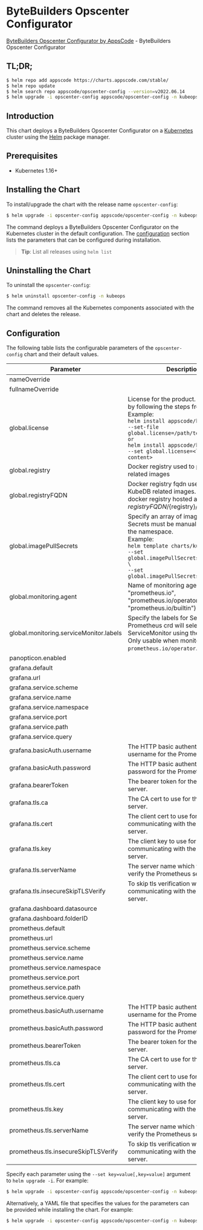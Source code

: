 # ByteBuilders Opscenter Configurator

[ByteBuilders Opscenter Configurator by AppsCode](https://github.com/bytebuilders/installer) - ByteBuilders Opscenter Configurator

## TL;DR;

```bash
$ helm repo add appscode https://charts.appscode.com/stable/
$ helm repo update
$ helm search repo appscode/opscenter-config --version=v2022.06.14
$ helm upgrade -i opscenter-config appscode/opscenter-config -n kubeops --create-namespace --version=v2022.06.14
```

## Introduction

This chart deploys a ByteBuilders Opscenter Configurator on a [Kubernetes](http://kubernetes.io) cluster using the [Helm](https://helm.sh) package manager.

## Prerequisites

- Kubernetes 1.16+

## Installing the Chart

To install/upgrade the chart with the release name `opscenter-config`:

```bash
$ helm upgrade -i opscenter-config appscode/opscenter-config -n kubeops --create-namespace --version=v2022.06.14
```

The command deploys a ByteBuilders Opscenter Configurator on the Kubernetes cluster in the default configuration. The [configuration](#configuration) section lists the parameters that can be configured during installation.

> **Tip**: List all releases using `helm list`

## Uninstalling the Chart

To uninstall the `opscenter-config`:

```bash
$ helm uninstall opscenter-config -n kubeops
```

The command removes all the Kubernetes components associated with the chart and deletes the release.

## Configuration

The following table lists the configurable parameters of the `opscenter-config` chart and their default values.

|                Parameter                |                                                                                                                                                                              Description                                                                                                                                                                              |        Default         |
|-----------------------------------------|-----------------------------------------------------------------------------------------------------------------------------------------------------------------------------------------------------------------------------------------------------------------------------------------------------------------------------------------------------------------------|------------------------|
| nameOverride                            |                                                                                                                                                                                                                                                                                                                                                                       | <code>""</code>        |
| fullnameOverride                        |                                                                                                                                                                                                                                                                                                                                                                       | <code>opscenter</code> |
| global.license                          | License for the product. Get a license by following the steps from [here](https://kubedb.com/docs/latest/setup/install/enterprise#get-a-trial-license). <br> Example: <br> `helm install appscode/kubedb \` <br> `--set-file global.license=/path/to/license/file` <br> `or` <br> `helm install appscode/kubedb \` <br> `--set global.license=<license file content>` | <code>""</code>        |
| global.registry                         | Docker registry used to pull KubeDB related images                                                                                                                                                                                                                                                                                                                    | <code>""</code>        |
| global.registryFQDN                     | Docker registry fqdn used to pull KubeDB related images. Set this to use docker registry hosted at ${registryFQDN}/${registry}/${image}                                                                                                                                                                                                                               | <code>""</code>        |
| global.imagePullSecrets                 | Specify an array of imagePullSecrets. Secrets must be manually created in the namespace. <br> Example: <br> `helm template charts/kubedb \` <br> `--set global.imagePullSecrets[0].name=sec0 \` <br> `--set global.imagePullSecrets[1].name=sec1`                                                                                                                     | <code>[]</code>        |
| global.monitoring.agent                 | Name of monitoring agent (one of "prometheus.io", "prometheus.io/operator", "prometheus.io/builtin")                                                                                                                                                                                                                                                                  | <code>""</code>        |
| global.monitoring.serviceMonitor.labels | Specify the labels for ServiceMonitor. Prometheus crd will select ServiceMonitor using these labels. Only usable when monitoring agent is `prometheus.io/operator`.                                                                                                                                                                                                   | <code>{}</code>        |
| panopticon.enabled                      |                                                                                                                                                                                                                                                                                                                                                                       | <code>true</code>      |
| grafana.default                         |                                                                                                                                                                                                                                                                                                                                                                       | <code>false</code>     |
| grafana.url                             |                                                                                                                                                                                                                                                                                                                                                                       | <code>""</code>        |
| grafana.service.scheme                  |                                                                                                                                                                                                                                                                                                                                                                       | <code>""</code>        |
| grafana.service.name                    |                                                                                                                                                                                                                                                                                                                                                                       | <code>""</code>        |
| grafana.service.namespace               |                                                                                                                                                                                                                                                                                                                                                                       | <code>""</code>        |
| grafana.service.port                    |                                                                                                                                                                                                                                                                                                                                                                       | <code>""</code>        |
| grafana.service.path                    |                                                                                                                                                                                                                                                                                                                                                                       | <code>""</code>        |
| grafana.service.query                   |                                                                                                                                                                                                                                                                                                                                                                       | <code>""</code>        |
| grafana.basicAuth.username              | The HTTP basic authentication username for the Prometheus server.                                                                                                                                                                                                                                                                                                     | <code>""</code>        |
| grafana.basicAuth.password              | The HTTP basic authentication password for the Prometheus server.                                                                                                                                                                                                                                                                                                     | <code>""</code>        |
| grafana.bearerToken                     | The bearer token for the Prometheus server.                                                                                                                                                                                                                                                                                                                           | <code>""</code>        |
| grafana.tls.ca                          | The CA cert to use for the Prometheus server.                                                                                                                                                                                                                                                                                                                         | <code>""</code>        |
| grafana.tls.cert                        | The client cert to use for communicating with the Prometheus server.                                                                                                                                                                                                                                                                                                  | <code>""</code>        |
| grafana.tls.key                         | The client key to use for communicating with the Prometheus server.                                                                                                                                                                                                                                                                                                   | <code>""</code>        |
| grafana.tls.serverName                  | The server name which will be used to verify the Prometheus server address.                                                                                                                                                                                                                                                                                           | <code>""</code>        |
| grafana.tls.insecureSkipTLSVerify       | To skip tls verification when communicating with the Prometheus server.                                                                                                                                                                                                                                                                                               | <code>false</code>     |
| grafana.dashboard.datasource            |                                                                                                                                                                                                                                                                                                                                                                       | <code>""</code>        |
| grafana.dashboard.folderID              |                                                                                                                                                                                                                                                                                                                                                                       | <code>0</code>         |
| prometheus.default                      |                                                                                                                                                                                                                                                                                                                                                                       | <code>false</code>     |
| prometheus.url                          |                                                                                                                                                                                                                                                                                                                                                                       | <code>""</code>        |
| prometheus.service.scheme               |                                                                                                                                                                                                                                                                                                                                                                       | <code>""</code>        |
| prometheus.service.name                 |                                                                                                                                                                                                                                                                                                                                                                       | <code>""</code>        |
| prometheus.service.namespace            |                                                                                                                                                                                                                                                                                                                                                                       | <code>""</code>        |
| prometheus.service.port                 |                                                                                                                                                                                                                                                                                                                                                                       | <code>""</code>        |
| prometheus.service.path                 |                                                                                                                                                                                                                                                                                                                                                                       | <code>""</code>        |
| prometheus.service.query                |                                                                                                                                                                                                                                                                                                                                                                       | <code>""</code>        |
| prometheus.basicAuth.username           | The HTTP basic authentication username for the Prometheus server.                                                                                                                                                                                                                                                                                                     | <code>""</code>        |
| prometheus.basicAuth.password           | The HTTP basic authentication password for the Prometheus server.                                                                                                                                                                                                                                                                                                     | <code>""</code>        |
| prometheus.bearerToken                  | The bearer token for the Prometheus server.                                                                                                                                                                                                                                                                                                                           | <code>""</code>        |
| prometheus.tls.ca                       | The CA cert to use for the Prometheus server.                                                                                                                                                                                                                                                                                                                         | <code>""</code>        |
| prometheus.tls.cert                     | The client cert to use for communicating with the Prometheus server.                                                                                                                                                                                                                                                                                                  | <code>""</code>        |
| prometheus.tls.key                      | The client key to use for communicating with the Prometheus server.                                                                                                                                                                                                                                                                                                   | <code>""</code>        |
| prometheus.tls.serverName               | The server name which will be used to verify the Prometheus server address.                                                                                                                                                                                                                                                                                           | <code>""</code>        |
| prometheus.tls.insecureSkipTLSVerify    | To skip tls verification when communicating with the Prometheus server.                                                                                                                                                                                                                                                                                               | <code>false</code>     |


Specify each parameter using the `--set key=value[,key=value]` argument to `helm upgrade -i`. For example:

```bash
$ helm upgrade -i opscenter-config appscode/opscenter-config -n kubeops --create-namespace --version=v2022.06.14 --set fullnameOverride=opscenter
```

Alternatively, a YAML file that specifies the values for the parameters can be provided while
installing the chart. For example:

```bash
$ helm upgrade -i opscenter-config appscode/opscenter-config -n kubeops --create-namespace --version=v2022.06.14 --values values.yaml
```
